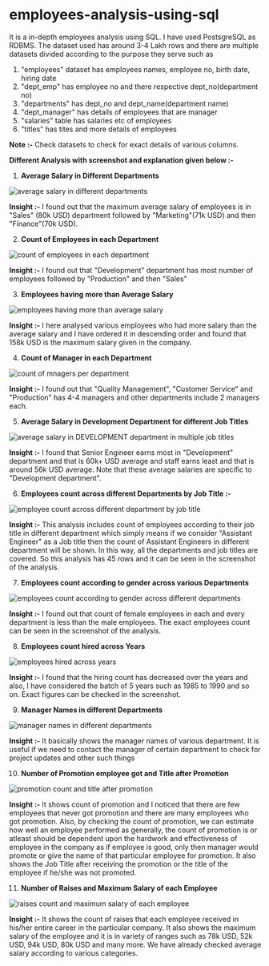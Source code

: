 # employees-analysis-using-sql
It is a in-depth employees analysis using SQL. I have used PostsgreSQL as RDBMS.
The dataset used has around 3-4 Lakh rows and there are multiple datasets divided according to the purpose they serve such as 

1) "employees" dataset has employees names, employee no, birth date, hiring date
2) "dept_emp" has employee no and there respective dept_no(department no)
3) "departments" has dept_no and dept_name(department name)
4) "dept_manager" has details of employees that are manager
5) "salaries" table has salaries etc of employees
6) "titles" has tites and more details of employees

**Note :-** Check datasets to check for exact details of various columns.

**Different Analysis with screenshot and explanation given below :-**



1) **Average Salary in Different Departments**


![average salary in different departments](https://github.com/ujjwal717/employees-analysis-using-sql/assets/93403224/6987d2cb-429d-41ef-87eb-0b17eed2b918)


**Insight :-** I found out that the maximum average salary of employees is in "Sales" (80k USD) department followed by "Marketing"(71k USD) and then "Finance"(70k USD).




2) **Count of Employees in each Department**


![count of employees in each department](https://github.com/ujjwal717/employees-analysis-using-sql/assets/93403224/c87342f7-8b86-43bc-8853-dcf007e61113)


**Insight :-** I found out that "Development" department has most number of employees followed by "Production" and then "Sales"



3) **Employees having more than Average Salary**


![employees having more than average salary](https://github.com/ujjwal717/employees-analysis-using-sql/assets/93403224/cdce15cb-9d12-4404-a0c3-e6f78ad14424)


**Insight :-** I here analysed various employees who had more salary than the average salary and I have ordered it in descending order and found that 158k USD is the maximum salary given in the company.



4) **Count of Manager in each Department**


![count of mnagers per department](https://github.com/ujjwal717/employees-analysis-using-sql/assets/93403224/3a7a2561-330e-480f-9827-df8de8330a13)


**Insight :-** I found out that "Quality Management", "Customer Service" and "Production" has 4-4 managers and other departments include 2 managers each.





5) **Average Salary in Development Department for different Job Titles**


![average salary in DEVELOPMENT department in multiple job titles](https://github.com/ujjwal717/employees-analysis-using-sql/assets/93403224/74456399-3b8b-410e-98d8-1cc2b9ad4041)


**Insight :-** I found that Senior Engineer earns most in "Development" department and that is 60k+ USD average and staff earns least and that is around 56k USD average. Note that these average salaries are specific to "Development department".



6) **Employees count across different Departments by Job Title :-**


![employee count across different department by job title](https://github.com/ujjwal717/employees-analysis-using-sql/assets/93403224/ec005677-d08a-4c31-bb83-f0d72bd44305)


**Insight :-** This analysis includes count of employees according to their job title in different department which simply means if we consider "Assistant Engineer" as a Job title then the count of Assistant Engineers in different department will be shown. In this way, all the departments and job titles are covered. So this analysis has 45 rows and it can be seen in the screenshot of the analysis.



7) **Employees count according to gender across various Departments**


![employees count according to gender across different departments](https://github.com/ujjwal717/employees-analysis-using-sql/assets/93403224/7ea77311-1647-45aa-8d7b-36662cad310a)



**Insight :-** I found out that count of female employees in each and every department is less than the male employees. The exact employees count can be seen in the screenshot of the analysis.



8) **Employees count hired across Years**


![employees hired across years](https://github.com/ujjwal717/employees-analysis-using-sql/assets/93403224/2a03f678-96e9-4c87-82b7-9655f7f2c045)


**Insight :-** I found that the hiring count has decreased over the years and also, I have considered the batch of 5 years such as 1985 to 1990 and so on. Exact figures can be checked in the screenshot.


9) **Manager Names in different Departments**

![manager names in different departments](https://github.com/ujjwal717/employees-analysis-using-sql/assets/93403224/bae64022-4e9c-4327-9ac4-8933bada2d6a)


**Insight :-** It basically shows the manager names of various department. It is useful if we need to contact the manager of certain department to check for project updates and other such things



10) **Number of Promotion employee got and Title after Promotion**

![promotion count and title after promotion](https://github.com/ujjwal717/employees-analysis-using-sql/assets/93403224/0073d7d4-afe8-403d-b483-399da436b193)


**Insight :-** It shows count of promotion and I noticed that there are few employees that never got promotion and there are many employees who got promotion. Also, by checking the count of promotion, we can estimate how well an employee performed as generally, the count of promotion is or atleast should be dependent upon the hardwork and effectiveness of employee in the company as if employee is good, only then manager would promote or give the name of that particular employee for promotion. It also shows the Job Title after receiving the promotion or the title of the employee if he/she was not promoted.



11) **Number of Raises and Maximum Salary of each Employee**


![raises count and maximum salary of each employee](https://github.com/ujjwal717/employees-analysis-using-sql/assets/93403224/04d3dadd-144a-40c5-b462-2e824dab7988)


**Insight :-** It shows the count of raises that each employee received in his/her entire career in the particular company. It also shows the maximum salary of the employee and it is in variety of ranges such as 78k USD, 52k USD, 94k USD, 80k USD and many more. We have already checked average salary according to various categories.


















   
